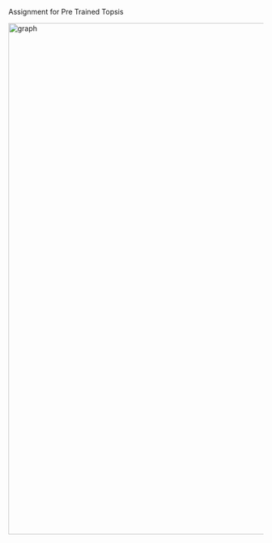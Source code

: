 Assignment for Pre Trained Topsis

<img width="1008" alt="graph" src="https://github.com/yashasgarg12/Pre-Trained-Topsis/assets/107528489/05e94791-dea0-4e25-9ecd-bb76b8171533">
